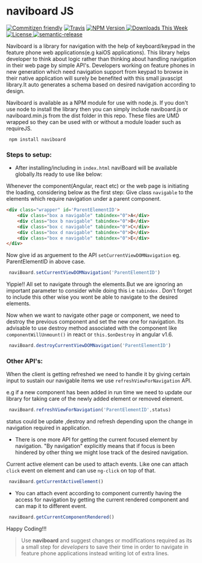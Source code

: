 # naviboard JS

[![Commitizen friendly](https://img.shields.io/badge/commitizen-friendly-brightgreen.svg)](http://commitizen.github.io/cz-cli/)
[![Travis](https://img.shields.io/travis/amanboss9/naviboard.svg)](https://travis-ci.org/amanboss9/naviboard.svg?branch=master)
[ ![NPM Version](http://img.shields.io/npm/v/naviboard.svg?style=flat) ](https://www.npmjs.com/package/naviboard)
[ ![Downloads This Week](http://img.shields.io/npm/dm/naviboard.svg?style=flat) ](https://www.npmjs.com/package/naviboard)
[ ![License](http://img.shields.io/npm/l/naviboard.svg?style=flat) ](https://www.npmjs.com/package/naviboard)
[![semantic-release](https://img.shields.io/badge/%20%20%F0%9F%93%A6%F0%9F%9A%80-semantic--release-e10079.svg)](https://github.com/semantic-release/semantic-release)


Naviboard is a library for navigation with the help of keyboard/keypad in the feature phone web applications(e.g kaiOS applications). This library helps developer to think about logic rather than thinking about handling navigation in their web page by simple API's. Developers working on feature phones in new generation which need navigation support from keypad to browse in their native application will surely be benefited with this small javascipt library.It auto generates a schema based on desired navigation according to design.

Naviboard is available as a NPM module for use with node.js. If you don't use node to install the library then you can simply include naviboard.js or naviboard.min.js from the dist folder in this repo. These files are UMD wrapped so they can be used with or without a module loader such as requireJS.

```
 npm install naviboard
```

### Steps to setup: 
- After installing/including in `index.html` naviBoard will be available globally.Its ready to use like below:

Whenever the component(Angular, react etc) or the web page is initiating the loading, considering below as the first step:
Give class `navigable` to the elements which require navigation under a parent component.

```html
<div class="wrapper" id='ParentElementID'>
    <div class="box a navigable" tabindex="0">A</div>
    <div class="box b navigable" tabindex="0">B</div>
    <div class="box c navigable" tabindex="0">C</div>
    <div class="box d navigable" tabindex="0">D</div>
    <div class="box e navigable" tabindex="0">E</div>
</div>
```
Now give id as arguement to the API `setCurrentViewDOMNavigation` eg. ParentElementID in above case.

```javascript
 naviBoard.setCurrentViewDOMNavigation('ParentElementID')
```
Yippie!!
All set to navigate through the elements.But we are ignoring an important parameter to consider while doing this i.e `tabindex` . Don't forget to include this other wise you wont be able to navigate to the desired elements.

Now when we want to navigate other page or component, we need to destroy the previous component and set the new one for navigation. Its advisable to use destroy method associated with the component like `componentWillUnmount()` in react or `this.$onDestroy` in angular v1.6.

```javascript
 naviBoard.destroyCurrentViewDOMNavigation('ParentElementID')
```
### Other API's: 

When the client is getting refreshed we need to handle it by giving certain input to sustain our navigable items we use `refreshViewForNavigation` API.

e.g if a new component has been added in run time we need to update our library for taking care of the newly added element or removed element.

```javascript
 naviBoard.refreshViewForNavigation('ParentElementID',status)
```

status could be update ,destroy and refresh depending upon the change in navigation required in application.

- There is one more API for getting the current focused element by navigation. "By navigation" explicitly means that if focus is been hindered by other thing we might lose track of the desired navigation.

Current active element can be used to attach events. Like one can attach `click` event on element and can use `ng-click` on top of that.

```javascript
 naviBoard.getCurrentActiveElement()
```

- You can attach event according to component currently having the access for navigation by getting the current rendered component and can map it to different event.


```javascript
 naviBoard.getCurrentComponentRendered()
``` 

Happy Coding!!!

> Use **naviboard** and suggest changes or modifications required as its a small step for *developers* to save their time in order to navigate in feature phone applications instead writing lot of extra lines.
